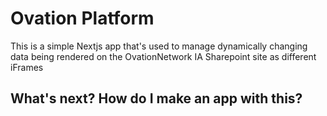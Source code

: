 # Ovation Platform

This is a simple Nextjs app that's used to manage dynamically changing data being rendered on the OvationNetwork IA Sharepoint site as different iFrames 

## What's next? How do I make an app with this?

